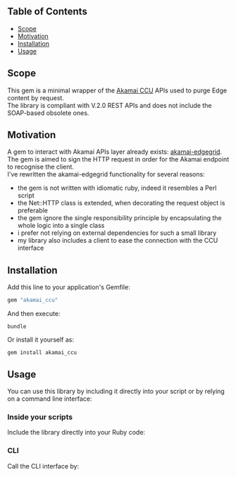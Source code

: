 ## Table of Contents

* [Scope](#scope)
* [Motivation](#motivation)
* [Installation](#installation)
* [Usage](#usage)

## Scope
This gem is a minimal wrapper of the [Akamai CCU](https://api.ccu.akamai.com/ccu/v2/docs/) APIs used to purge Edge content by request.  
The library is compliant with V.2.0 REST APIs and does not include the SOAP-based obsolete ones.

## Motivation
A gem to interact with Akamai APIs layer already exists: [akamai-edgegrid](https://github.com/akamai/AkamaiOPEN-edgegrid-ruby).
The gem is aimed to sign the HTTP request in order for the Akamai endpoint to recognise the client.  
I've rewritten the akamai-edgegrid functionality for several reasons:
* the gem is not written with idiomatic ruby, indeed it resembles a Perl script
* the Net::HTTP class is extended, when decorating the request object is preferable
* the gem ignore the single responsibility principle by encapsulating the whole logic into a single class
* i prefer not relying on external dependencies for such a small library
* my library also includes a client to ease the connection with the CCU interface

## Installation
Add this line to your application's Gemfile:
```ruby
gem "akamai_ccu"
```

And then execute:
```shell
bundle
```

Or install it yourself as:
```shell
gem install akamai_ccu
```

## Usage
You can use this library by including it directly into your script or by relying on a command line interface:

### Inside your scripts
Include the library directly into your Ruby code:

### CLI
Call the CLI interface by:
